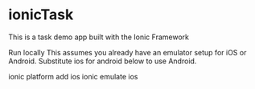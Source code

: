 # ionicTask

This is a task demo app built with the Ionic Framework 

Run locally
This assumes you already have an emulator setup for iOS or Android. Substitute ios for android below to use Android.

ionic platform add ios
ionic emulate ios
